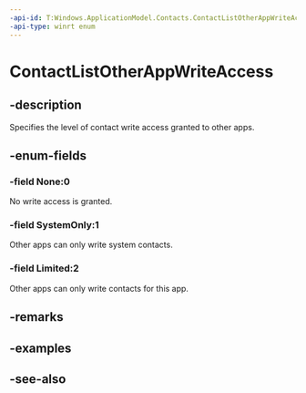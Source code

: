 ```yaml
---
-api-id: T:Windows.ApplicationModel.Contacts.ContactListOtherAppWriteAccess
-api-type: winrt enum
---
```


<!-- Enumeration syntax
public enum Windows.ApplicationModel.Contacts.ContactListOtherAppWriteAccess : int
-->

# ContactListOtherAppWriteAccess

## -description
Specifies the level of contact write access granted to other apps.

## -enum-fields
### -field None:0
No write access is granted.

### -field SystemOnly:1
Other apps can only write system contacts.

### -field Limited:2
Other apps can only write contacts for this app.

## -remarks

## -examples

## -see-also

